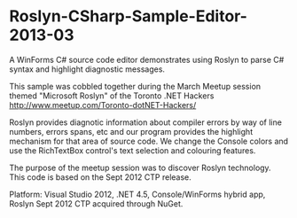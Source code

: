 Roslyn-CSharp-Sample-Editor-2013-03
===================================

A WinForms C# source code editor demonstrates using Roslyn to parse C# syntax and highlight diagnostic messages.

This sample was cobbled together during the March Meetup session themed "Microsoft Roslyn" of the Toronto .NET Hackers http://www.meetup.com/Toronto-dotNET-Hackers/

Roslyn provides diagnotic information about compiler errors by way of line numbers, errors spans, etc and our program provides the highlight mechanism for that area of source code. We change the Console colors and use the RichTextBox control's text selection and colouring features. 

The purpose of the meetup session was to discover Roslyn technology.  This code is based on the Sept 2012 CTP release.

Platform: Visual Studio 2012, .NET 4.5, Console/WinForms hybrid app, Roslyn Sept 2012 CTP acquired through NuGet.

